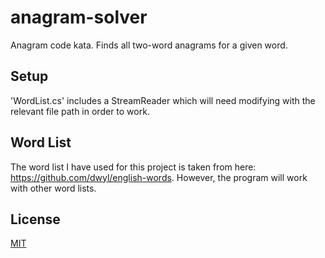 # anagram-solver
Anagram code kata. Finds all two-word anagrams for a given word. 

## Setup

'WordList.cs' includes a StreamReader which will need modifying with the relevant file path in order to work. 

## Word List  

The word list I have used for this project is taken from here: https://github.com/dwyl/english-words. However, the program will work with other word lists.

## License
[MIT](https://choosealicense.com/licenses/mit/)
